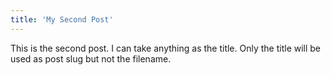 ```yaml
---
title: 'My Second Post'
---
```


This is the second post. I can take anything as the title. Only the title will be used as post slug but not the filename.
